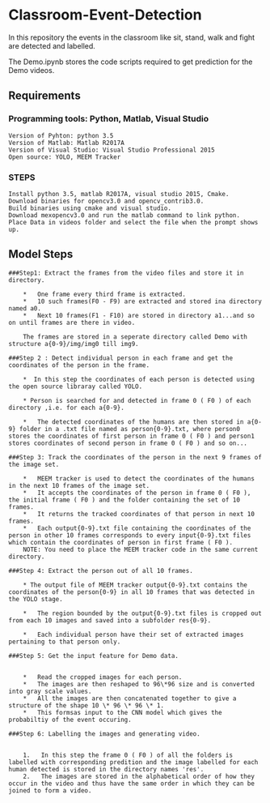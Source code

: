 # Classroom-Event-Detection
In this repository the events in the classroom like sit, stand, walk and fight are detected and labelled.

The Demo.ipynb stores the code scripts required to get prediction for the Demo videos.

## Requirements
### Programming tools: Python, Matlab, Visual Studio
	Version of Pyhton: python 3.5
	Version of Matlab: Matlab R2017A
	Version of Visual Studio: Visual Studio Professional 2015
	Open source: YOLO, MEEM Tracker
	
### STEPS
	Install python 3.5, matlab R2017A, visual studio 2015, Cmake.
	Download binaries for opencv3.0 and opencv_contrib3.0.
	Build binaries using cmake and visual studio.
	Download mexopencv3.0 and run the matlab command to link python.
	Place Data in videos folder and select the file when the prompt shows up.

## Model Steps
	###Step1: Extract the frames from the video files and store it in directory.

		*   One frame every third frame is extracted.
		*   10 such frames(F0 - F9) are extracted and stored ina directory named a0.
		*   Next 10 frames(F1 - F10) are stored in directory a1...and so on until frames are there in video.

		The frames are stored in a seperate directory called Demo with structure a{0-9}/img/img0 till img9.

	###Step 2 : Detect individual person in each frame and get the coordinates of the person in the frame.

		*  In this step the coordinates of each person is detected using the open source libraray called YOLO.

		* Person is searched for and detected in frame 0 ( F0 ) of each directory ,i.e. for each a{0-9}.

		*   The detected coordinates of the humans are then stored in a{0-9} folder in a .txt file named as person{0-9}.txt, where person0 stores the coordinates of first person in frame 0 ( F0 ) and person1 stores coordinates of second person in frame 0 ( F0 ) and so on...

	###Step 3: Track the coordinates of the person in the next 9 frames of the image set.

		*   MEEM tracker is used to detect the coordinates of the humans in the next 10 frames of the image set.
		*   It accepts the coordinates of the person in frame 0 ( F0 ), the initial frame ( F0 ) and the folder containing the set of 10 frames.
		*   It returns the tracked coordinates of that person in next 10 frames.
		*   Each output{0-9}.txt file containing the coordinates of the person in other 10 frames corresponds to every input{0-9}.txt files which contain the coordinates of person in first frame ( F0 ).
		NOTE: You need to place the MEEM tracker code in the same current directory.
	
	###Step 4: Extract the person out of all 10 frames.

		* The output file of MEEM tracker output{0-9}.txt contains the coordinates of the person{0-9} in all 10 frames that was detected in the YOLO stage.   

		*   The region bounded by the output{0-9}.txt files is cropped out from each 10 images and saved into a subfolder res{0-9}.

		*   Each individual person have their set of extracted images pertaining to that person only.

	###Step 5: Get the input feature for Demo data.


		*   Read the cropped images for each person. 
		*   The images are then reshaped to 96\*96 size and is converted into gray scale values.
		*   All the images are then concatenated together to give a structure of the shape 10 \* 96 \* 96 \* 1.
		*   This formsas input to the CNN model which gives the probabiltiy of the event occuring.

	###Step 6: Labelling the images and generating video.


		1.   In this step the frame 0 ( F0 ) of all the folders is labelled with corresponding predition and the image labelled for each human detected is stored in the directory names 'res'.
		2.   The images are stored in the alphabetical order of how they occur in the video and thus have the same order in which they can be joined to form a video.
